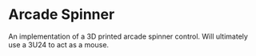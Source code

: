 # Arcade Spinner

An implementation of a 3D printed arcade spinner control.  Will ultimately use a 3U24 to act as a mouse.

